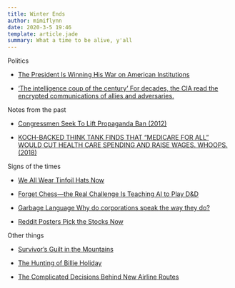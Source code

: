 ```yaml
---
title: Winter Ends
author: mimiflynn
date: 2020-3-5 19:46
template: article.jade
summary: What a time to be alive, y'all
---
```


Politics

- [The President Is Winning His War on American Institutions](https://www.theatlantic.com/magazine/archive/2020/04/how-to-destroy-a-government/606793/)

- [‘The intelligence coup of the century’ For decades, the CIA read the encrypted communications of allies and adversaries.](https://www.washingtonpost.com/graphics/2020/world/national-security/cia-crypto-encryption-machines-espionage/)

Notes from the past

- [Congressmen Seek To Lift Propaganda Ban (2012)](https://www.buzzfeednews.com/article/mhastings/congressmen-seek-to-lift-propaganda-ban)

- [KOCH-BACKED THINK TANK FINDS THAT “MEDICARE FOR ALL” WOULD CUT HEALTH CARE SPENDING AND RAISE WAGES. WHOOPS. (2018)](https://theintercept.com/2018/07/30/medicare-for-all-cost-health-care-wages/)

Signs of the times

- [We All Wear Tinfoil Hats Now](https://www.thenewatlantis.com/publications/we-all-wear-tinfoil-hats-now)

- [Forget Chess—the Real Challenge Is Teaching AI to Play D&D](https://www.wired.com/story/forget-chess-real-challenge-teaching-ai-play-dandd/)

- [Garbage Language Why do corporations speak the way they do?](https://www.vulture.com/2020/02/spread-of-corporate-speak.html)

- [Reddit Posters Pick the Stocks Now](https://www.bloomberg.com/opinion/articles/2020-02-26/reddit-posters-pick-the-stocks-now)

Other things

- [Survivor’s Guilt in the Mountains](https://www.newyorker.com/magazine/2020/03/02/survivors-guilt-in-the-mountains)

- [The Hunting of Billie Holiday](https://www.politico.com/magazine/story/2015/01/drug-war-the-hunting-of-billie-holiday-114298_Page3.html)

- [The Complicated Decisions Behind New Airline Routes](https://www.cntraveler.com/story/the-complicated-decisions-behind-new-airline-routes)
